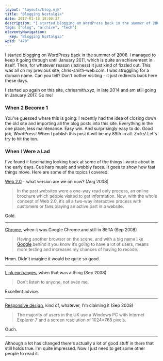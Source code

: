 ```yaml
---
layout: "layouts/blog.njk"
title: "Blogging Nostalgia"
date: 2017-01-18 18:00:37
description: "I started blogging on WordPress back in the summer of 2008"
tags: ["blog", "archive", "tech"]
eleventyNavigation:
  key: "Blogging Nostalgia"
wpid: "470"
---
```


I started blogging on WordPress back in the summer of 2008. I managed to keep it going through until January 2011, which is quite an achievement in itself. Then, for whatever reason (laziness) it just kind of fizzled out. This was all on my previous site, chris-smith-web.com. I was struggling for a domain name. Can you tell? Don't bother visiting - it just redirects back here these days.

I started up again on this site, chrissmith.xyz, in late 2014 and am still going in January 2017. Go me!

<h3>When 2 Become 1</h3>
You've guessed where this is going. I recently had the idea of closing down the old site and importing all the blog posts into this site. Everything in the one place, less maintenance. Easy win. And surprisingly easy to do. Good job, WordPress! When I publish this post it will be my 89th in all. Zoiks! Let's try to hit the ton.
<h3>When I Were a Lad</h3>
I've found it fascinating looking back at some of the things I wrote about in the early days. Cue harp music and wobbly faces. It goes to show how fast things move. Here are some of the topics I covered:

<a href="https://chrissmith.xyz/the-web-20-concept-the-basics/" target="_blank">Web 2.0</a> - what version are we on now? (Aug 2008)

<blockquote>In the past websites were a one-way read only process, an online brochure which people visited to get information. Now, with the whole concept of Web 2.0, it’s all a two-way interactive process with customers or fans playing an active part in a website.</blockquote>
Gold.

<hr />

<a href="https://chrissmith.xyz/google-chrome-first-impressions/" target="_blank">Chrome</a>, when it was Google Chrome and still in BETA (Sep 2008)

<blockquote>Having another browser on the scene, and with a big name like <a href="https://www.google.co.uk/" target="_blank">Google</a> behind it you know it’s going to have a lot of users, means more testing and increases my chances of having to recode.</blockquote>
Hmm. Didn't imagine it would be quite so good.

<hr />

<a href="https://chrissmith.xyz/links-link-exchanges-and-strategies/" target="_blank">Link exchanges</a>, when that was a thing (Sep 2008)

<blockquote>Don’t listen to anyone, not even me.</blockquote>
Excellent advice.

<hr />

<a href="https://chrissmith.xyz/web-design-for-different-screen-sizes/" target="_blank">Responsive design</a>, kind of, whatever, I'm claiming it (Sep 2008)

<blockquote>The majority of users in the UK use a Windows PC with Internet Explorer 7 and a screen resolution of 1024×768 pixels.</blockquote>
Ouch.

<hr />

Although a lot has changed there's actually a lot of good stuff in there that still holds true. I'm quite impressed. Now I just need to get some other people to read it.
